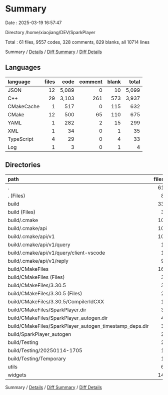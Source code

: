 # Summary

Date : 2025-03-19 16:57:47

Directory /home/xiaojiang/DEV/SparkPlayer

Total : 61 files,  9557 codes, 328 comments, 829 blanks, all 10714 lines

Summary / [Details](details.md) / [Diff Summary](diff.md) / [Diff Details](diff-details.md)

## Languages
| language | files | code | comment | blank | total |
| :--- | ---: | ---: | ---: | ---: | ---: |
| JSON | 12 | 5,089 | 0 | 10 | 5,099 |
| C++ | 29 | 3,103 | 261 | 573 | 3,937 |
| CMakeCache | 1 | 517 | 0 | 115 | 632 |
| CMake | 12 | 500 | 65 | 110 | 675 |
| YAML | 1 | 282 | 2 | 15 | 299 |
| XML | 1 | 34 | 0 | 1 | 35 |
| TypeScript | 4 | 29 | 0 | 4 | 33 |
| Log | 1 | 3 | 0 | 1 | 4 |

## Directories
| path | files | code | comment | blank | total |
| :--- | ---: | ---: | ---: | ---: | ---: |
| . | 61 | 9,557 | 328 | 829 | 10,714 |
| . (Files) | 8 | 608 | 76 | 119 | 803 |
| build | 33 | 7,524 | 120 | 389 | 8,033 |
| build (Files) | 3 | 665 | 7 | 125 | 797 |
| build/.cmake | 10 | 4,685 | 0 | 9 | 4,694 |
| build/.cmake/api | 10 | 4,685 | 0 | 9 | 4,694 |
| build/.cmake/api/v1 | 10 | 4,685 | 0 | 9 | 4,694 |
| build/.cmake/api/v1/query | 1 | 1 | 0 | 0 | 1 |
| build/.cmake/api/v1/query/client-vscode | 1 | 1 | 0 | 0 | 1 |
| build/.cmake/api/v1/reply | 9 | 4,684 | 0 | 9 | 4,693 |
| build/CMakeFiles | 16 | 1,671 | 112 | 251 | 2,034 |
| build/CMakeFiles (Files) | 3 | 455 | 27 | 39 | 521 |
| build/CMakeFiles/3.30.5 | 3 | 793 | 64 | 181 | 1,038 |
| build/CMakeFiles/3.30.5 (Files) | 2 | 86 | 2 | 30 | 118 |
| build/CMakeFiles/3.30.5/CompilerIdCXX | 1 | 707 | 62 | 151 | 920 |
| build/CMakeFiles/SparkPlayer.dir | 3 | 68 | 7 | 10 | 85 |
| build/CMakeFiles/SparkPlayer_autogen.dir | 4 | 340 | 7 | 11 | 358 |
| build/CMakeFiles/SparkPlayer_autogen_timestamp_deps.dir | 3 | 15 | 7 | 10 | 32 |
| build/SparkPlayer_autogen | 2 | 466 | 1 | 2 | 469 |
| build/Testing | 2 | 37 | 0 | 2 | 39 |
| build/Testing/20250114-1705 | 1 | 34 | 0 | 1 | 35 |
| build/Testing/Temporary | 1 | 3 | 0 | 1 | 4 |
| utils | 6 | 754 | 41 | 135 | 930 |
| widgets | 14 | 671 | 91 | 186 | 948 |

Summary / [Details](details.md) / [Diff Summary](diff.md) / [Diff Details](diff-details.md)